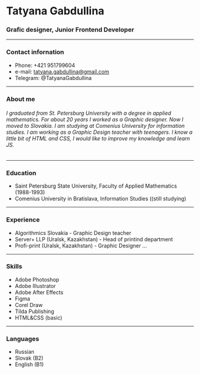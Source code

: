 # Tatyana Gabdullina
### Grafic designer, Junior Frontend Developer
---
### Contact infornation
* Phone: +421 951799604
* e-mail: tatyana.gabdullina@gmail.com
* Telegram: @TatyanaGabdullina
---
### About me
###### I graduated from St. Petersburg University with a degree in applied mathematics. For about 20 years I worked as a Graphic designer. Now I moved to Slovakia. I am studying at Comenius University for information studies. I am working as a Graphic Design teacher with teenagers. I know a little bit of HTML and CSS, I would like to improve my knowledge and learn JS.
---
### Education
* Saint Petersburg State University, Faculty of Applied Mathematics (1988-1993)
* Comenius University in Bratislava, Information Studies ((still studying)
---
### Experience
* Algorithmics Slovakia - Graphic Design teacher
* Server+ LLP (Uralsk, Kazakhstan) - Head of printind department
* Profi-print (Uralsk, Kazakhstan) - Graphic Designer
  ...
---
### Skills
* Adobe Photoshop
* Adobe Illustrator
* Adobe After Effects
* Figma
* Corel Draw
* Tilda Publishing
* HTML&CSS (basic)
---
### Languages
* Russian
* Slovak (B2)
* English (B1)
